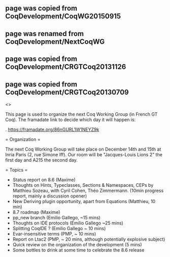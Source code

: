 ## page was copied from CoqDevelopment/CoqWG20150915
## page was renamed from CoqDevelopment/NextCoqWG
## page was copied from CoqDevelopment/CRGTCoq20131126
## page was copied from CoqDevelopment/CRGTCoq20130709
<<TableOfContents>>

This page is used to organize the next Coq Working Group (in French GT Coq). The framadate link to decide which day it will happen is:

 . https://framadate.org/86nGURL1W1NEYZ9k

= Organization =

The next Coq Working Group will take place on December 14th and 15th at Inria Paris (2, rue Simone Iff). Our room will be "Jacques-Louis
Lions 2" the first day and A215 the second day.

= Topics =
  * Status report on 8.6 (Maxime)
  * Thoughts on Hints, Typeclasses, Sections & Namespaces, CEPs by Matthieu Sozeau, with Cyril Cohen, Théo Zimmermann. 
  (10min progress report, mainly a discussion opener)
  * New Deriving plugin opportunity, apart from Equations (Matthieu, 10 min)
  * 8.7 roadmap (Maxime)
  * pp_new branch (Emilio Gallego, ~15 mins)
  * Thoughts on IDE protocols (Emilio Gallego ~25 mins)
  * Splitting CoqIDE ? (Emilio Gallego ~ 10 mins)
  * Evar-insensitive terms (PMP, ~ 10 mins)
  * Report on Ltac2 (PMP, ~ 20 mins, although potentially explosive subject)
  * Quick review on the organization of the development (5 mins)
  * Some bottles to drink at some time to celebrate the 8.6 release
